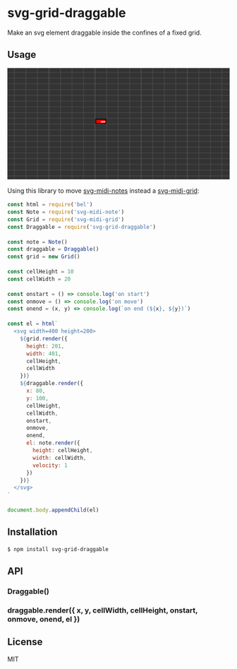 # svg-grid-draggable

Make an svg element draggable inside the confines of a fixed grid.

## Usage

![screenshot](screenshot.png)

Using this library to move [svg-midi-notes](https://github.com/juliangruber/svg-midi-note) instead a [svg-midi-grid](https://github.com/juliangruber/svg-midi-grid):

```js
const html = require('bel')
const Note = require('svg-midi-note')
const Grid = require('svg-midi-grid')
const Draggable = require('svg-grid-draggable')

const note = Note()
const draggable = Draggable()
const grid = new Grid()

const cellHeight = 10
const cellWidth = 20

const onstart = () => console.log('on start')
const onmove = () => console.log('on move')
const onend = (x, y) => console.log(`on end (${x}, ${y})`)

const el = html`
  <svg width=400 height=200>
    ${grid.render({
      height: 201,
      width: 401,
      cellHeight,
      cellWidth
    })}
    ${draggable.render({
      x: 80,
      y: 100,
      cellHeight,
      cellWidth,
      onstart,
      onmove,
      onend,
      el: note.render({
        height: cellHeight,
        width: cellWidth,
        velocity: 1
      })
    })}
  </svg>
`

document.body.appendChild(el)
```

## Installation

```bash
$ npm install svg-grid-draggable
```

## API

### Draggable()
### draggable.render({ x, y, cellWidth, cellHeight, onstart, onmove, onend, el })

## License

MIT
